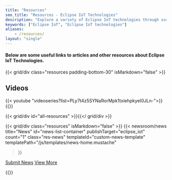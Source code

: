 ```yaml
---
title: "Resources"
seo_title: "Resources - Eclipse IoT Technologies"
description: "Explore a variety of Eclipse IoT technologies through surveys, articles, case studies, whitepapers, and market reports."
keywords: ["Eclipse IoT", "Eclipse IoT technologies"]
aliases:
    - /resources/
layout: "single"
---
```


#### Below are some useful links to articles and other resources about Eclipse IoT Technologies.

{{< grid/div class="resources padding-bottom-30" isMarkdown="false" >}}
<h2>Videos</h2>
{{< youtube  "videoseries?list=PLy7t4z5SYNaRorMpk1txiehpkyeI0JLn-">}}
{{</ grid/div >}}

<!-- Items inside all-resources will be generated by resources.js using template iot-resources.mustache -->
{{< grid/div id="all-resources" >}}{{</ grid/div >}}

{{< grid/div class="resources" isMarkdown="false" >}}
{{< newsroom/news
    title="News"
    id="news-list-container"
    publishTarget="eclipse_iot"
    count="1"
    class="res-news"
    templateId="custom-news-template" 
    templatePath="/js/templates/news-home.mustache" 
>}}
<p class="text-right resources-more"> 
    <a class="margin-right-10" href="https://newsroom.eclipse.org/node/add/news">Submit News</a>
    <a href="/news">View More</a>
</p>
{{</ grid/div >}}